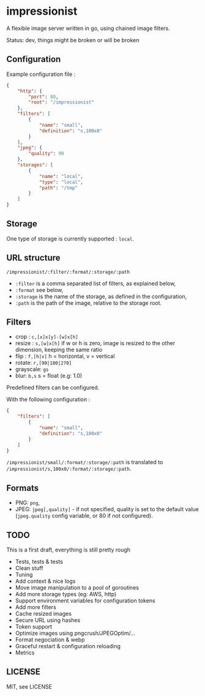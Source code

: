 impressionist
=============

A flexible image server written in go, using chained image filters.

Status: dev, things might be broken or will be broken

Configuration
-------------

Example configuration file :

```json
{
	"http": {
		"port": 80,
		"root": "/impressionist"
	},
	"filters": [
		{
			"name": "small",
			"definition": "s,100x0"
		}
	],
	"jpeg": {
		"quality": 90
	},
	"storages": [
		{
			"name": "local",
			"type": "local",
			"path": "/tmp"
		}
	]
}
```

Storage
-------

One type of storage is currently supported : `local`.

URL structure
-------------

`/impressionist/:filter/:format/:storage/:path`

* `:filter` is a comma separated list of filters, as explained below,
* `:format` see below,
* `:storage` is the name of the storage, as defined in the configuration,
* `:path` is the path of the image, relative to the storage root.

Filters
-------

* crop : `c,[x]x[y]-[w]x[h]`
* resize : `s,[w]x[h]` if w or h is zero, image is resized to the other dimension, keeping the same ratio
* flip : `f,[h|v]` h = horizontal, v = vertical 
* rotate: `r,[90|180|270]`
* grayscale: `gs`
* blur: `b,s` s = float (e.g: 1.0)

Predefined filters can be configured.

With the following configuration :

```json
{
	"filters": [
		{
			"name": "small",
			"definition": "s,100x0"
		}
	]
}
```

`/impressionist/small/:format/:storage/:path` is translated to `/impressionist/s,100x0/:format/:storage/:path`.

Formats
-------

* PNG: `png`,
* JPEG: `jpeg[,quality]` - if not specified, quality is set to the default value (`jpeg.quality` config variable, or 80 if not configured).

TODO
----

This is a first draft, everything is still pretty rough

* Tests, tests & tests
* Clean stuff
* Tuning
* Add context & nice logs
* Move image manipulation to a pool of goroutines
* Add more storage types (eg: AWS, http)
* Support environment variables for configuration tokens
* Add more filters
* Cache resized images
* Secure URL using hashes
* Token support
* Optimize images using pngcrush/JPEGOptim/...
* Format negociation & webp
* Graceful restart & configuration reloading
* Metrics

LICENSE
-------

MIT, see LICENSE
